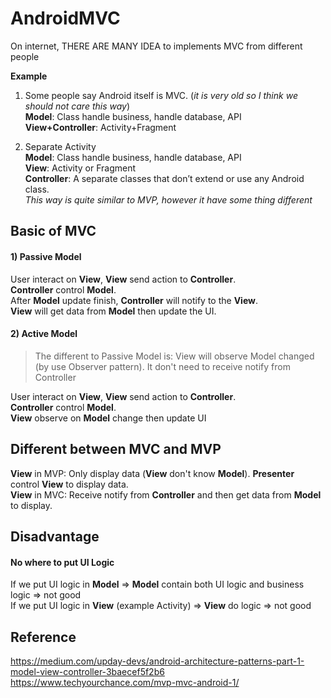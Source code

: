 # AndroidMVC

On internet, THERE ARE MANY IDEA to implements MVC from different people

**Example**
1) Some people say Android itself is MVC. (*it is very old so I think we should not care this way*)   
**Model**: Class handle business, handle database, API  
**View+Controller**: Activity+Fragment

2) Separate Activity  
**Model**: Class handle business, handle database, API   
**View**:  Activity or Fragment  
**Controller**:  A separate classes that don’t extend or use any Android class.  
*This way is quite similar to MVP, however it have some thing different*

## Basic of MVC

#### 1) Passive Model  
User interact on **View**, **View** send action to **Controller**.  
**Controller** control **Model**.  
After **Model** update finish, **Controller** will notify to the **View**.  
**View** will get data from **Model** then update the UI. 

#### 2) Active Model  
> The different to Passive Model is: View will observe Model changed (by use Observer pattern). It don't need to receive notify from Controller
 
User interact on **View**, **View** send action to **Controller**.  
**Controller** control **Model**.  
**View** observe on **Model** change then update UI

## Different between MVC and MVP

**View** in MVP: Only display data (**View** don't know **Model**). **Presenter** control **View** to display data.  
**View** in MVC: Receive notify from **Controller** and then get data from **Model** to display.  


## Disadvantage
#### No where to put UI Logic
If we put UI logic in **Model** => **Model** contain both UI logic and business logic => not good  
If we put UI logic in **View** (example Activity) => **View** do logic => not good  

## Reference
https://medium.com/upday-devs/android-architecture-patterns-part-1-model-view-controller-3baecef5f2b6
https://www.techyourchance.com/mvp-mvc-android-1/